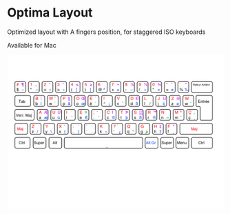 # Optima Layout

Optimized layout with A fingers position, for staggered ISO keyboards

Available for Mac

![Image](bepo-Optima.png)
